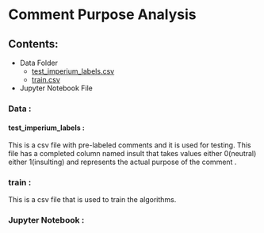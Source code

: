 # Comment Purpose Analysis


## Contents:
* Data Folder 
  * [
test_imperium_labels.csv](#test_imperium_labels)
  * [train.csv](#train)
* Jupyter Notebook File 

### Data :

#### test_imperium_labels :
This is a csv file with pre-labeled comments and it is used for testing.
This file has a completed column named insult that takes values either 0(neutral) either 1(insulting) and represents the actual purpose of the comment . 

### train :
This is a csv file that is used to train the algorithms.

### Jupyter Notebook :
